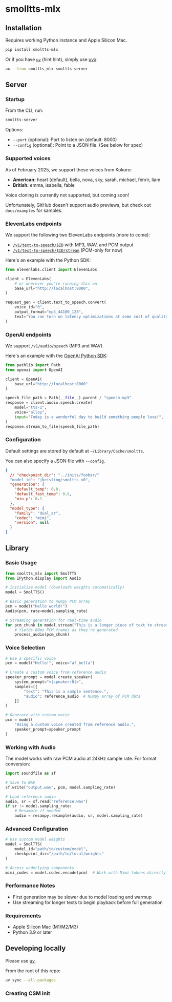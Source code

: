 # smolltts-mlx

## Installation

Requires working Python instance and Apple Silicon Mac.

```bash
pip install smoltts-mlx
```

Or if you have [`uv`](https://docs.astral.sh/uv/) (hint hint), simply use [uvx](https://docs.astral.sh/uv/guides/tools/):

```bash
ux --from smoltts_mlx smoltts-server
```

## Server

### Startup

From the CLI, run:

```bash
smoltts-server
```

Options:

- `--port` (optional): Port to listen on (default: 8000)
- `--config` (optional): Point to a JSON file. (See below for spec)

### Supported voices

As of February 2025, we support these voices from Kokoro:

- **American:** heart (default), bella, nova, sky, sarah, michael, fenrir, liam
- **British:** emma, isabella, fable

Voice cloning is currently not supported, but coming soon!

Unfortunately, GitHub doesn't support audio previews, but check out `docs/examples` for samples.

### ElevenLabs endpoints

We support the following two ElevenLabs endpoints (more to come):

- [`/v1/text-to-speech/$ID`](https://elevenlabs.io/docs/api-reference/text-to-speech/convert) with MP3, WAV, and PCM output
- [`/v1/text-to-speech/$ID/stream`](https://elevenlabs.io/docs/api-reference/text-to-speech/convert-as-stream) (PCM-only for now)

Here's an example with the Python SDK:

```python
from elevenlabs.client import ElevenLabs

client = ElevenLabs(
    # or wherever you're running this on
    base_url="http://localhost:8000",
)

request_gen = client.text_to_speech.convert(
    voice_id="0",
    output_format="mp3_44100_128",
    text="You can turn on latency optimizations at some cost of quality. The best possible final latency varies by model.",
)
```

### OpenAI endpoints

We support `/v1/audio/speech` (MP3 and WAV).

Here's an example with the [OpenAI Python SDK](https://platform.openai.com/docs/guides/text-to-speech#quickstart):

```python
from pathlib import Path
from openai import OpenAI

client = OpenAI(
    base_url="http://localhost:8000"
)

speech_file_path = Path(__file__).parent / "speech.mp3"
response = client.audio.speech.create(
    model="tts-1",
    voice="alloy",
    input="Today is a wonderful day to build something people love!",
)
response.stream_to_file(speech_file_path)
```

### Configuration

Default settings are stored by default at `~/Library/Cache/smoltts`.

You can also specify a JSON file with `--config`.

```json
{
  // "checkpoint_dir": "../inits/foobar/"
  "model_id": "jkeisling/smoltts_v0",
  "generation": {
    "default_temp": 0.0,
    "default_fast_temp": 0.5,
    "min_p": 0.1
  },
  "model_type": {
    "family": "dual_ar",
    "codec": "mimi",
    "version": null
  }
}
```

## Library

### Basic Usage

```python
from smoltts_mlx import SmolTTS
from IPython.display import Audio

# Initialize model (downloads weights automatically)
model = SmolTTS()

# Basic generation to numpy PCM array
pcm = model("Hello world!")
Audio(pcm, rate=model.sampling_rate)

# Streaming generation for real-time audio
for pcm_chunk in model.stream("This is a longer piece of text to stream."):
    # Yields 80ms PCM frames as they're generated
    process_audio(pcm_chunk)
```

### Voice Selection

```python
# Use a specific voice
pcm = model("Hello!", voice="af_bella")

# Create a custom voice from reference audio
speaker_prompt = model.create_speaker(
    system_prompt="<|speaker:0|>",
    samples=[{
        "text": "This is a sample sentence.",
        "audio": reference_audio  # Numpy array of PCM data
    }]
)

# Generate with custom voice
pcm = model(
    "Using a custom voice created from reference audio.",
    speaker_prompt=speaker_prompt
)
```

### Working with Audio

The model works with raw PCM audio at 24kHz sample rate. For format conversion:

```python
import soundfile as sf

# Save to WAV
sf.write("output.wav", pcm, model.sampling_rate)

# Load reference audio
audio, sr = sf.read("reference.wav")
if sr != model.sampling_rate:
    # Resample if needed
    audio = resampy.resample(audio, sr, model.sampling_rate)
```

### Advanced Configuration

```python
# Use custom model weights
model = SmolTTS(
    model_id="path/to/custom/model",
    checkpoint_dir="/path/to/local/weights"
)

# Access underlying components
mimi_codes = model.codec.encode(pcm)  # Work with Mimi tokens directly
```

### Performance Notes

- First generation may be slower due to model loading and warmup
- Use streaming for longer texts to begin playback before full generation

### Requirements

- Apple Silicon Mac (M1/M2/M3)
- Python 3.9 or later

## Developing locally

Please use [uv](https://docs.astral.sh/uv/).

From the root of this repo:

```bash
uv sync --all-packages
```

### Creating CSM init
